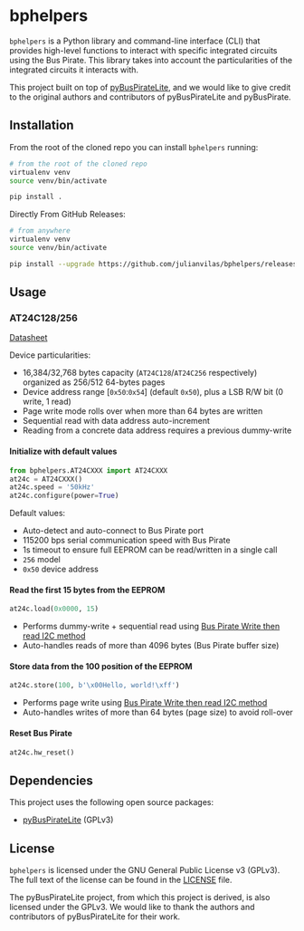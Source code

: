 # bphelpers

`bphelpers` is a Python library and command-line interface (CLI) that provides high-level functions to interact with specific integrated circuits using the Bus Pirate.
This library takes into account the particularities of the integrated circuits it interacts with.

This project built on top of [pyBusPirateLite](https://github.com/juhasch/pyBusPirateLite), and we would like to give credit to the original authors and contributors of pyBusPirateLite and pyBusPirate.

## Installation

From the root of the cloned repo you can install `bphelpers` running:

```bash
# from the root of the cloned repo
virtualenv venv
source venv/bin/activate

pip install .
```

Directly From GitHub Releases:

```bash
# from anywhere
virtualenv venv
source venv/bin/activate

pip install --upgrade https://github.com/julianvilas/bphelpers/releases/download/v0.0.0/bphelpers-0.0.0-py3-none-any.whl
```

## Usage

### AT24C128/256

[Datasheet](https://ww1.microchip.com/downloads/en/devicedoc/doc0670.pdf)

Device particularities:

* 16,384/32,768 bytes capacity (`AT24C128`/`AT24C256` respectively) organized as 256/512 64-bytes pages
* Device address range [`0x50`:`0x54`] (default `0x50`), plus a LSB R/W bit (0 write, 1 read)
* Page write mode rolls over when more than 64 bytes are written
* Sequential read with data address auto-increment
* Reading from a concrete data address requires a previous dummy-write

#### Initialize with default values

```python
from bphelpers.AT24CXXX import AT24CXXX
at24c = AT24CXXX()
at24c.speed = '50kHz'
at24c.configure(power=True)
```

Default values:
* Auto-detect and auto-connect to Bus Pirate port
* 115200 bps serial communication speed with Bus Pirate
* 1s timeout to ensure full EEPROM can be read/written in a single call
* `256` model
* `0x50` device address

#### Read the first 15 bytes from the EEPROM

```python
at24c.load(0x0000, 15)
```

* Performs dummy-write + sequential read using [Bus Pirate Write then read I2C method](http://dangerousprototypes.com/docs/I2C_(binary)#0x08_-_Write_then_read)
* Auto-handles reads of more than 4096 bytes (Bus Pirate buffer size) 

#### Store data from the 100 position of the EEPROM

```python
at24c.store(100, b'\x00Hello, world!\xff')
```

* Performs page write using [Bus Pirate Write then read I2C method](http://dangerousprototypes.com/docs/I2C_(binary)#0x08_-_Write_then_read)
* Auto-handles writes of more than 64 bytes (page size) to avoid roll-over

#### Reset Bus Pirate

```python
at24c.hw_reset()
```

## Dependencies

This project uses the following open source packages:

- [pyBusPirateLite](https://github.com/juhasch/pyBusPirateLite) (GPLv3)

## License

`bphelpers` is licensed under the GNU General Public License v3 (GPLv3). The full text of the license can be found in the [LICENSE](LICENSE) file.

The pyBusPirateLite project, from which this project is derived, is also licensed under the GPLv3. We would like to thank the authors and contributors of pyBusPirateLite for their work.
